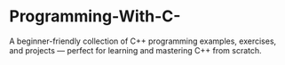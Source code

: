# Programming-With-C-
A beginner-friendly collection of C++ programming examples, exercises, and projects — perfect for learning and mastering C++ from scratch.
